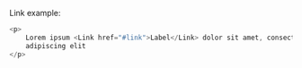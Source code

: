 Link example:

```js
<p>
	Lorem ipsum <Link href="#link">Label</Link> dolor sit amet, consectetur
	adipiscing elit
</p>
```
